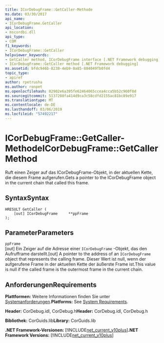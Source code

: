 ```yaml
---
title: ICorDebugFrame::GetCaller-Methode
ms.date: 03/30/2017
api_name:
- ICorDebugFrame.GetCaller
api_location:
- mscordbi.dll
api_type:
- COM
f1_keywords:
- ICorDebugFrame::GetCaller
helpviewer_keywords:
- GetCaller method, ICorDebugFrame interface [.NET Framework debugging]
- ICorDebugFrame::GetCaller method [.NET Framework debugging]
ms.assetid: bfdc946b-8238-4eb9-8a85-884049fb0fd4
topic_type:
- apiref
author: rpetrusha
ms.author: ronpet
ms.openlocfilehash: 82902e6a395fe62464065ccea4cca5b52c960f0d
ms.sourcegitcommit: 5137208fa414d9ca3c58cdfd2155ac81bc89e917
ms.translationtype: MT
ms.contentlocale: de-DE
ms.lasthandoff: 03/06/2019
ms.locfileid: "57492217"
---
```

# <a name="icordebugframegetcaller-method"></a><span data-ttu-id="205d8-102">ICorDebugFrame::GetCaller-Methode</span><span class="sxs-lookup"><span data-stu-id="205d8-102">ICorDebugFrame::GetCaller Method</span></span>
<span data-ttu-id="205d8-103">Ruft einen Zeiger auf das ICorDebugFrame-Objekt, in der aktuellen Kette, die diesem Frame aufgerufen.</span><span class="sxs-lookup"><span data-stu-id="205d8-103">Gets a pointer to the ICorDebugFrame object in the current chain that called this frame.</span></span>  
  
## <a name="syntax"></a><span data-ttu-id="205d8-104">Syntax</span><span class="sxs-lookup"><span data-stu-id="205d8-104">Syntax</span></span>  
  
```  
HRESULT GetCaller (  
    [out] ICorDebugFrame     **ppFrame  
);  
```  
  
## <a name="parameters"></a><span data-ttu-id="205d8-105">Parameter</span><span class="sxs-lookup"><span data-stu-id="205d8-105">Parameters</span></span>  
 `ppFrame`  
 <span data-ttu-id="205d8-106">[out] Ein Zeiger auf die Adresse einer `ICorDebugFrame` -Objekt, das den Aufrufframe darstellt.</span><span class="sxs-lookup"><span data-stu-id="205d8-106">[out] A pointer to the address of an `ICorDebugFrame` object that represents the calling frame.</span></span> <span data-ttu-id="205d8-107">Dieser Wert ist null, wenn der aufgerufene Frame in der aktuellen Kette der äußerste Frame ist.</span><span class="sxs-lookup"><span data-stu-id="205d8-107">This value is null if the called frame is the outermost frame in the current chain.</span></span>  
  
## <a name="requirements"></a><span data-ttu-id="205d8-108">Anforderungen</span><span class="sxs-lookup"><span data-stu-id="205d8-108">Requirements</span></span>  
 <span data-ttu-id="205d8-109">**Plattformen:** Weitere Informationen finden Sie unter [Systemanforderungen](../../../../docs/framework/get-started/system-requirements.md).</span><span class="sxs-lookup"><span data-stu-id="205d8-109">**Platforms:** See [System Requirements](../../../../docs/framework/get-started/system-requirements.md).</span></span>  
  
 <span data-ttu-id="205d8-110">**Header:** CorDebug.idl, CorDebug.h</span><span class="sxs-lookup"><span data-stu-id="205d8-110">**Header:** CorDebug.idl, CorDebug.h</span></span>  
  
 <span data-ttu-id="205d8-111">**Bibliothek:** CorGuids.lib</span><span class="sxs-lookup"><span data-stu-id="205d8-111">**Library:** CorGuids.lib</span></span>  
  
 <span data-ttu-id="205d8-112">**.NET Framework-Versionen:** [!INCLUDE[net_current_v10plus](../../../../includes/net-current-v10plus-md.md)]</span><span class="sxs-lookup"><span data-stu-id="205d8-112">**.NET Framework Versions:** [!INCLUDE[net_current_v10plus](../../../../includes/net-current-v10plus-md.md)]</span></span>
